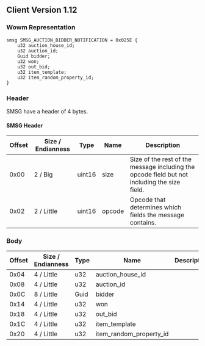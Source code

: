 ## Client Version 1.12

### Wowm Representation
```rust,ignore
smsg SMSG_AUCTION_BIDDER_NOTIFICATION = 0x025E {
    u32 auction_house_id;
    u32 auction_id;
    Guid bidder;
    u32 won;
    u32 out_bid;
    u32 item_template;
    u32 item_random_property_id;
}
```
### Header
SMSG have a header of 4 bytes.

#### SMSG Header
| Offset | Size / Endianness | Type   | Name   | Description |
| ------ | ----------------- | ------ | ------ | ----------- |
| 0x00   | 2 / Big           | uint16 | size   | Size of the rest of the message including the opcode field but not including the size field.|
| 0x02   | 2 / Little        | uint16 | opcode | Opcode that determines which fields the message contains.|
### Body
| Offset | Size / Endianness | Type | Name | Description |
| ------ | ----------------- | ---- | ---- | ----------- |
| 0x04 | 4 / Little | u32 | auction_house_id |  |
| 0x08 | 4 / Little | u32 | auction_id |  |
| 0x0C | 8 / Little | Guid | bidder |  |
| 0x14 | 4 / Little | u32 | won |  |
| 0x18 | 4 / Little | u32 | out_bid |  |
| 0x1C | 4 / Little | u32 | item_template |  |
| 0x20 | 4 / Little | u32 | item_random_property_id |  |
